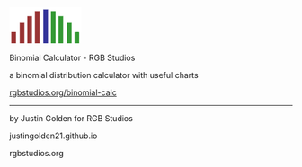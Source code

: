 <img src="icon.png">

Binomial Calculator - RGB Studios

a binomial distribution calculator with useful charts

<a href="http://rgbstudios.org/binomial-calc">rgbstudios.org/binomial-calc</a>

<hr>

by Justin Golden for RGB Studios

justingolden21.github.io

rgbstudios.org
